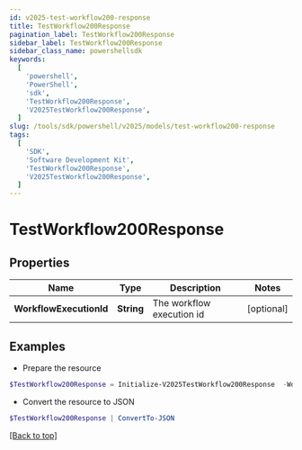 ```yaml
---
id: v2025-test-workflow200-response
title: TestWorkflow200Response
pagination_label: TestWorkflow200Response
sidebar_label: TestWorkflow200Response
sidebar_class_name: powershellsdk
keywords:
  [
    'powershell',
    'PowerShell',
    'sdk',
    'TestWorkflow200Response',
    'V2025TestWorkflow200Response',
  ]
slug: /tools/sdk/powershell/v2025/models/test-workflow200-response
tags:
  [
    'SDK',
    'Software Development Kit',
    'TestWorkflow200Response',
    'V2025TestWorkflow200Response',
  ]
---
```


# TestWorkflow200Response

## Properties

| Name | Type | Description | Notes |
| --- | --- | --- | --- |
| **WorkflowExecutionId** | **String** | The workflow execution id | [optional] |

## Examples

- Prepare the resource

```powershell
$TestWorkflow200Response = Initialize-V2025TestWorkflow200Response  -WorkflowExecutionId 0e11cefa-96e7-4b67-90d0-065bc1da5753
```

- Convert the resource to JSON

```powershell
$TestWorkflow200Response | ConvertTo-JSON
```

[[Back to top]](#)
